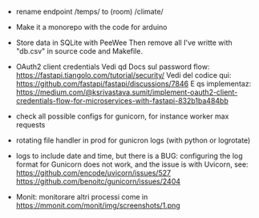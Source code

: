- rename endpoint /temps/ to (room) /climate/

- Make it a monorepo with the code for arduino

- Store data in SQLite with PeeWee
  Then remove all I've writte with "db.csv" in source code and Makefile.

- OAuth2 client credentials
  Vedi qd
  Docs sul password flow: https://fastapi.tiangolo.com/tutorial/security/
  Vedi del codice qui: https://github.com/fastapi/fastapi/discussions/7846
  E qs implementaz: https://medium.com/@ksrivastava.sumit/implement-oauth2-client-credentials-flow-for-microservices-with-fastapi-832b1ba484bb

- check all possible configs for gunicorn, for instance worker max requests

- rotating file handler in prod for gunicron logs (with python or logrotate)
- logs to include date and time, but there is a BUG: configuring the log format for Gunicorn
  does not work, and the issue is with Uvicorn, see:
  https://github.com/encode/uvicorn/issues/527
  https://github.com/benoitc/gunicorn/issues/2404

- Monit: monitorare altri processi come in https://mmonit.com/monit/img/screenshots/1.png
